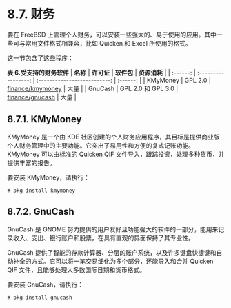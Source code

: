 # 8.7. 财务

要在 FreeBSD 上管理个人财务，可以安装一些强大的、易于使用的应用。其中一些可与常用文件格式相兼容，比如 Quicken 和 Excel 所使用的格式。

这一节包含了这些程序：

**表 6.受支持的财务软件**
| **名称** | **许可证** | **软件包** | **资源消耗** |
| :------: | :-----------------: | :--------------------------: | :------: |
| KMyMoney | GPL 2.0 | [finance/kmymoney](https://cgit.freebsd.org/ports/tree/finance/kmymoney/pkg-descr) | 大量 |
| GnuCash | GPL 2.0 和 GPL 3.0 | [finance/gnucash](https://cgit.freebsd.org/ports/tree/finance/gnucash/pkg-descr) | 大量 |

## 8.7.1. KMyMoney

KMyMoney 是一个由 KDE 社区创建的个人财务应用程序，其目标是提供商业版个人财务管理中的主要功能。它突出了易用性和方便的复式记账功能。KMyMoney 可以由标准的 Quicken QIF 文件导入，跟踪投资，处理多种货币，并提供丰富的报告。

要安装 KMyMoney，请执行：

```shell
# pkg install kmymoney
```

## 8.7.2. GnuCash

GnuCash 是 GNOME 努力提供的用户友好且功能强大的软件的一部分，能用来记录收入、支出、银行账户和股票，在具有直观的界面保持了其专业性。

GnuCash 提供了智能的存款计算器、分层的账户系统，以及许多键盘快捷键和自动补全的方式。它可以将一笔交易细化为多个部分，还能导入和合并 Quicken QIF 文件，且能够处理大多数国际日期和货币格式。

要安装 GnuCash，请执行：

```shell
# pkg install gnucash
```
